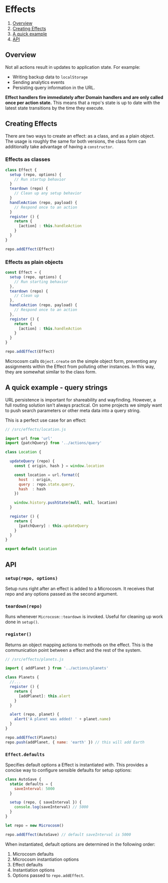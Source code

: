# Effects

1. [Overview](#overview)
2. [Creating Effects](#creating-effects)
3. [A quick example](#a-quick-example---query-strings)
4. [API](#api)

## Overview

Not all actions result in updates to application state. For example:

* Writing backup data to `localStorage`
* Sending analytics events
* Persisting query information in the URL.

**Effect handlers fire immediately after Domain handlers and are only
called once per action state.** This means that a repo's state is up to
date with the latest state transitions by the time they execute.

## Creating Effects

There are two ways to create an effect: as a class, and as a plain object. The usage
is roughly the same for both versions, the class form can additionally take
advantage of having a `constructor`.

### Effects as classes

```javascript
class Effect {
  setup (repo, options) {
    // Run startup behavior
  }
  teardown (repo) {
    // Clean up any setup behavior
  }
  handleAction (repo, payload) {
    // Respond once to an action
  }
  register () {
    return {
      [action] : this.handleAction
    }
  }
}

repo.addEffect(Effect)
```

### Effects as plain objects

```javascript
const Effect = {
  setup (repo, options) {
    // Run starting behavior
  },
  teardown (repo) {
    // Clean up
  },
  handleAction (repo, payload) {
    // Respond once to an action
  },
  register () {
    return {
      [action] : this.handleAction
    }
  }
}

repo.addEffect(Effect)
```

Microcosm calls `Object.create` on the simple object form, preventing any
assignments within the Effect from polluting other instances. In this way, they
are somewhat similar to the class form.

## A quick example - query strings

URL persistence is important for shareability and wayfinding. However,
a full routing solution isn't always practical. On some projects we
simply want to push search parameters or other meta data into a query
string.

This is a perfect use case for an effect:

```javascript
// /src/effects/location.js

import url from 'url'
import {patchQuery} from '../actions/query'

class Location {

  updateQuery (repo) {
    const { origin, hash } = window.location

    const location = url.format({
      host  : origin,
      query : repo.state.query,
      hash  : hash
    })

    window.history.pushState(null, null, location)
  }

  register () {
    return {
      [patchQuery] : this.updateQuery
    }
  }
}

export default Location
```

## API

### `setup(repo, options)`

Setup runs right after an effect is added to a Microcosm. It receives
that repo and any options passed as the second argument.

### `teardown(repo)`

Runs whenever `Microcosm::teardown` is invoked. Useful for cleaning up
work done in `setup()`.

### `register()`

Returns an object mapping actions to methods on the effect. This is the
communication point between a effect and the rest of the system.

```javascript
// /src/effects/planets.js

import { addPlanet } from '../actions/planets'

class Planets {
  //...
  register () {
    return {
      [addPlanet]: this.alert
    }
  }

  alert (repo, planet) {
    alert('A planet was added! ' + planet.name)
  }
}

repo.addEffect(Planets)
repo.push(addPlanet, { name: 'earth' }) // this will add Earth
```

### `Effect.defaults`

Specifies default options a Effect is instantiated with. This
provides a concise way to configure sensible defaults for setup
options:

```javascript
class AutoSave {
  static defaults = {
    saveInterval: 5000
  }

  setup (repo, { saveInterval }) {
    console.log(saveInterval) // 5000
  }
}

let repo = new Microcosm()

repo.addEffect(AutoSave) // default saveInterval is 5000
```

When instantiated, default options are determined in the following
order:

1. Microcosm defaults
2. Microcosm instantiation options
3. Effect defaults
4. Instantiation options
4. Options passed to `repo.addEffect`.
